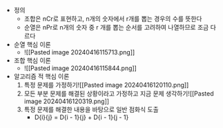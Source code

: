 - 정의
	- 조합은 nCr로 표현하고, n개의 숫자에서 r개를 뽑는 경우의 수를 뜻한다
	- 순열은 nPr로 n개의 숫자 중 r 개를 뽑는 순서를 고려하여 나열하므로 조금 다르다
- 순열 핵심 이론
	- ![[Pasted image 20240416115713.png]]
- 조합 핵심 이론
	- ![[Pasted image 20240416115844.png]]
- 알고리즘 적 핵심 이론
	1. 특정 문제를 가정하기![[Pasted image 20240416120110.png]]
	2. 모든 부분 문제를 해결된 상황이라고 가정하고 지금 문제 생각하기![[Pasted image 20240416120319.png]]
	3. 특정 문제를 해결한 내용을 바탕으로 일반 점화식 도출
		- D{i}{j} = D{i - 1}{j} + D{i - 1}{j - 1}